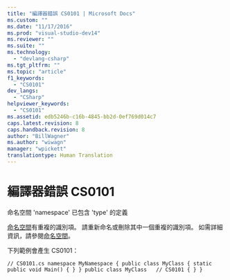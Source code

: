 ```yaml
---
title: "編譯器錯誤 CS0101 | Microsoft Docs"
ms.custom: ""
ms.date: "11/17/2016"
ms.prod: "visual-studio-dev14"
ms.reviewer: ""
ms.suite: ""
ms.technology: 
  - "devlang-csharp"
ms.tgt_pltfrm: ""
ms.topic: "article"
f1_keywords: 
  - "CS0101"
dev_langs: 
  - "CSharp"
helpviewer_keywords: 
  - "CS0101"
ms.assetid: edb5246b-c16b-4845-bb2d-0ef769d014c7
caps.latest.revision: 8
caps.handback.revision: 8
author: "BillWagner"
ms.author: "wiwagn"
manager: "wpickett"
translationtype: Human Translation
---
```

# 編譯器錯誤 CS0101
命名空間 'namespace' 已包含 'type' 的定義  
  
 [命名空間](../../csharp/language-reference/keywords/namespace.md)有重複的識別項。 請重新命名或刪除其中一個重複的識別項。 如需詳細資訊，請參閱[命名空間](../../csharp/programming-guide/namespaces/index.md)。  
  
 下列範例會產生 CS0101：  
  
```  
// CS0101.cs namespace MyNamespace { public class MyClass { static public void Main() { } } public class MyClass   // CS0101 { } }  
```